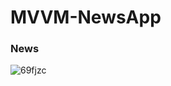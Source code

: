 # MVVM-NewsApp

### News

![69fjzc](https://user-images.githubusercontent.com/100288645/159249027-36d106b3-295b-4256-a370-2666c321f292.gif)
